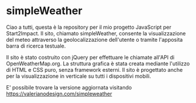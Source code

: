 # simpleWeather

Ciao a tutti, 
questa è la repository per il mio progetto JavaScript per Start2Impact.
Il sito, chiamato simpleWeather, consente la visualizzazione del meteo attraverso la geolocalizzazione dell'utente o tramite
l'apposita barra di ricerca testuale.

Il sito è stato costruito con jQuery per effettuare le chiamate all'API di OpenWeatherMap.org.
La struttura grafica è stata creata mediante l'utilizzo di HTML e CSS puro, senza framework esterni.
Il sito è progettato anche per la visualizzazione in verticale su tutti i dispositivi mobili.

E' possibile trovare la versione aggiornata visitando https://valerianodesign.com/simpleweather
